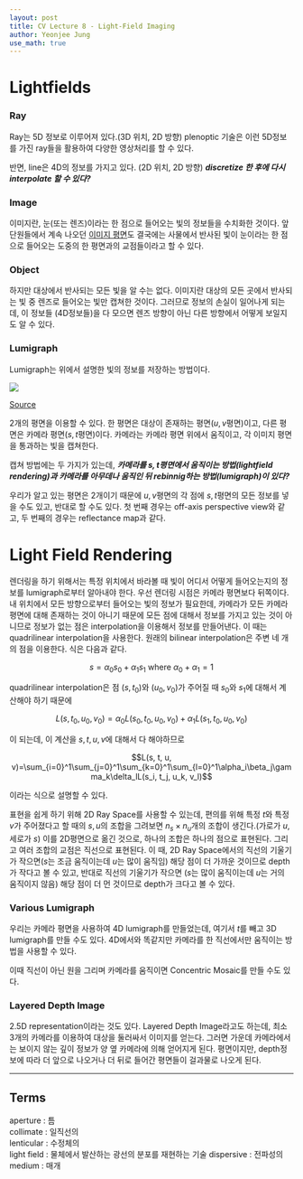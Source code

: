 ```yaml
---
layout: post
title: CV Lecture 8 - Light-Field Imaging
author: Yeonjee Jung
use_math: true
---
```


# Lightfields

### Ray

Ray는 5D 정보로 이루어져 있다.(3D 위치, 2D 방향) plenoptic 기술은 이런 5D정보를 가진 ray들을 활용하여 다양한 영상처리를 할 수 있다.

반면, line은 4D의 정보를 가지고 있다. (2D 위치, 2D 방향) **_discretize 한 후에 다시 interpolate 할 수 있다?_**

### Image
이미지란, 눈(또는 렌즈)이라는 한 점으로 들어오는 빛의 정보들을 수치화한 것이다. 앞 단원들에서 계속 나오던 [이미지 평면](https://yeonjeejung.github.io/lecture/computervision/2019/07/07/Lecture3.html)도 결국에는 사물에서 반사된 빛이 눈이라는 한 점으로 들어오는 도중의 한 평면과의 교점들이라고 할 수 있다.

### Object

하지만 대상에서 반사되는 모든 빛을 알 수는 없다. 이미지란 대상의 모든 곳에서 반사되는 빛 중 렌즈로 들어오는 빛만 캡쳐한 것이다. 그러므로 정보의 손실이 일어나게 되는데, 이 정보들 (4D정보들)을 다 모으면 렌즈 방향이 아닌 다른 방향에서 어떻게 보일지도 알 수 있다.

### Lumigraph

Lumigraph는 위에서 설명한 빛의 정보를 저장하는 방법이다.

![](https://www.lightfield-info.com/lightfield-image.jpg)

[Source](https://www.lightfield-info.com/lightfield-image.jpg)

2개의 평면을 이용할 수 있다. 한 평면은 대상이 존재하는 평면($u, v$평면)이고, 다른 평면은 카메라 평면($s, t$평면)이다. 카메라는 카메라 평면 위에서 움직이고, 각 이미지 평면을 통과하는 빛을 캡쳐한다.

캡쳐 방법에는 두 가지가 있는데, **_카메라를 $s, t$평면에서 움직이는 방법(lightfield rendering)과 카메라를 아무데나 움직인 뒤 rebinnig하는 방법(lumigraph)이 있다?_**

우리가 알고 있는 평면은 2개이기 때문에 $u, v$평면의 각 점에 $s, t$평면의 모든 정보를 넣을 수도 있고, 반대로 할 수도 있다. 첫 번째 경우는 off-axis perspective view와 같고, 두 번째의 경우는 reflectance map과 같다.

# Light Field Rendering

렌더링을 하기 위해서는 특정 위치에서 바라볼 때 빛이 어디서 어떻게 들어오는지의 정보를 lumigraph로부터 알아내야 한다. 우선 렌더링 시점은 카메라 평면보다 뒤쪽이다. 내 위치에서 모든 방향으로부터 들어오는 빛의 정보가 필요한데, 카메라가 모든 카메라평면에 대해 존재하는 것이 아니기 때문에 모든 점에 대해서 정보를 가지고 있는 것이 아니므로 정보가 없는 점은 interpolation을 이용해서 정보를 만들어낸다. 이 때는 quadrilinear interpolation을 사용한다. 원래의 bilinear interpolation은 주변 네 개의 점을 이용한다. 식은 다음과 같다.

$$s = \alpha_0s_0+\alpha_1s_1 \text{  where  } \alpha_0+\alpha_1=1 $$

quadrilinear interpolation은 점 $(s, t_0)$와 $(u_0, v_0)$가 주어질 때 $s_0$와 $s_1$에 대해서 계산해야 하기 때문에

$$L(s, t_0, u_0, v_0)=\alpha_0L(s_0, t_0, u_0, v_0)+\alpha_1L(s_1, t_0, u_0, v_0)$$

이 되는데, 이 계산을 $s, t, u, v$에 대해서 다 해야하므로

$$L(s, t, u, v)=\sum_{i=0}^1\sum_{j=0}^1\sum_{k=0}^1\sum_{l=0}^1\alpha_i\beta_j\gamma_k\delta_lL(s_i, t_j, u_k, v_l)$$

이라는 식으로 설명할 수 있다.

표현을 쉽게 하기 위해 2D Ray Space를 사용할 수 있는데, 편의를 위해 특정 $t$와 특정 $v$가 주어졌다고 할 때의 $s, u$의 조합을 그려보면 $n_s\times n_u$개의 조합이 생긴다.(가로가 $u$, 세로가 $s$) 이를 2D평면으로 옮긴 것으로, 하나의 조합은 하나의 점으로 표현된다. 그리고 여러 조합의 교점은 직선으로 표현된다. 이 때, 2D Ray Space에서의 직선의 기울기가 작으면($s$는 조금 움직이는데 $u$는 많이 움직임) 해당 점이 더 가까운 것이므로 depth가 작다고 볼 수 있고, 반대로 직선의 기울기가 작으면 ($s$는 많이 움직이는데 $u$는 거의 움직이지 않음) 해당 점이 더 먼 것이므로 depth가 크다고 볼 수 있다.

### Various Lumigraph

우리는 카메라 평면을 사용하여 4D lumigraph를 만들었는데, 여기서 $t$를 빼고 3D lumigraph를 만들 수도 있다. 4D에서와 똑같지만 카메라를 한 직선에서만 움직이는 방법을 사용할 수 있다.

이때 직선이 아닌 원을 그리며 카메라를 움직이면 Concentric Mosaic를 만들 수도 있다.

### Layered Depth Image

2.5D representation이라는 것도 있다. Layered Depth Image라고도 하는데, 최소 3개의 카메라를 이용하여 대상을 둘러싸서 이미지를 얻는다. 그러면 가운데 카메라에서는 보이지 않는 깊이 정보가 양 옆 카메라에 의해 얻어지게 된다. 평면이지만, depth정보에 따라 더 앞으로 나오거나 더 뒤로 들어간 평면들이 걸과물로 나오게 된다.

---
## Terms
aperture : 틈  
collimate : 일직선의  
lenticular : 수정체의  
light field : 물체에서 발산하는 광선의 분포를 재현하는 기술
dispersive : 전파성의  
medium : 매개  
